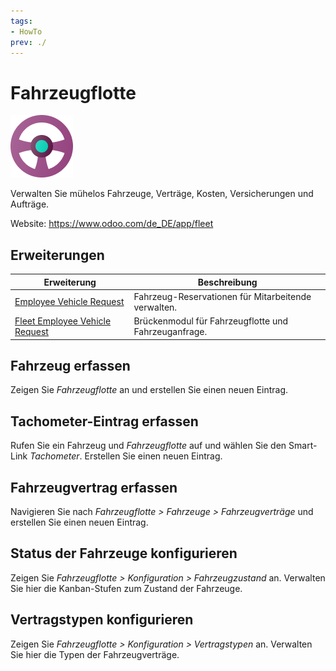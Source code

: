 ```yaml
---
tags:
- HowTo
prev: ./
---
```

# Fahrzeugflotte
![icons_odoo_fleet](assets/icons_odoo_fleet.png)

Verwalten Sie mühelos Fahrzeuge, Verträge, Kosten, Versicherungen und Aufträge.

Website: <https://www.odoo.com/de_DE/app/fleet>

## Erweiterungen

| Erweiterung                                                               | Beschreibung                                         |
| ------------------------------------------------------------------------- | ---------------------------------------------------- |
| [Employee Vehicle Request](Employee%20Vehicle%20Request.md)               | Fahrzeug-Reservationen für Mitarbeitende verwalten.  |
| [Fleet Employee Vehicle Request](Fleet%20Employee%20Vehicle%20Request.md) | Brückenmodul für Fahrzeugflotte und Fahrzeuganfrage. |

## Fahrzeug erfassen

Zeigen Sie *Fahrzeugflotte* an und erstellen Sie einen neuen Eintrag.

## Tachometer-Eintrag erfassen

Rufen Sie ein Fahrzeug und *Fahrzeugflotte* auf und wählen Sie den Smart-Link *Tachometer*. Erstellen Sie einen neuen Eintrag.

## Fahrzeugvertrag erfassen

Navigieren Sie nach *Fahrzeugflotte > Fahrzeuge > Fahrzeugverträge* und erstellen Sie einen neuen Eintrag.

## Status der Fahrzeuge konfigurieren

Zeigen Sie *Fahrzeugflotte > Konfiguration > Fahrzeugzustand* an. Verwalten Sie hier die Kanban-Stufen zum Zustand der Fahrzeuge.

## Vertragstypen konfigurieren

Zeigen Sie *Fahrzeugflotte > Konfiguration > Vertragstypen* an. Verwalten Sie hier die Typen der Fahrzeugverträge.
